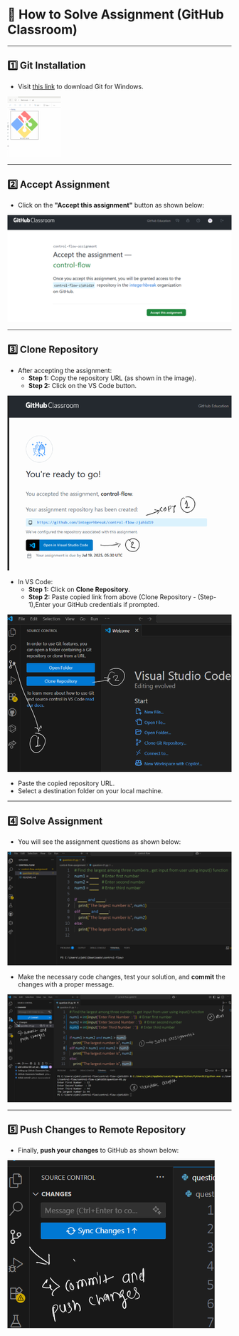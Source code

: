 # 📖 How to Solve Assignment (GitHub Classroom)


---

## 1️⃣ Git Installation

- Visit [this link](https://git-scm.com/downloads/win) to download Git for Windows.

<img src="iamges/image.png" alt="Git Installation" width="120"/>


---


## 2️⃣ Accept Assignment

- Click on the **"Accept this assignment"** button as shown below:

![Accept Assignment](iamges/image-1.png)


---


## 3️⃣ Clone Repository

- After accepting the assignment:
  - **Step 1:** Copy the repository URL (as shown in the image).
  - **Step 2:** Click on the VS Code button.

![Clone Repository Step 1](iamges/image-2.png)


- In VS Code:
  - **Step 1:** Click on **Clone Repository**.
  - **Step 2:** Paste copied link from above (Clone Repository - (Step-1),Enter your GitHub credentials if prompted.

![Clone Repository Step 2](iamges/image-3.png)


- Paste the copied repository URL.
- Select a destination folder on your local machine.


---


## 4️⃣ Solve Assignment

- You will see the assignment questions as shown below:

![Solve Assignment](iamges/image-4q.png)


- Make the necessary code changes, test your solution, and **commit** the changes with a proper message.

![Commit Changes](iamges/image-4.png)


---


## 5️⃣ Push Changes to Remote Repository

- Finally, **push your changes** to GitHub as shown below:

![Push Changes](iamges/image-5.png)


